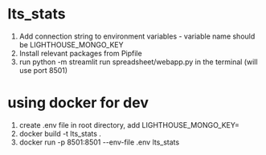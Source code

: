 # lts_stats
1. Add connection string to environment variables - variable name should be LIGHTHOUSE_MONGO_KEY
2. Install relevant packages from Pipfile
3. run python -m streamlit run spreadsheet/webapp.py in the terminal (will use port 8501)

# using docker for dev
1. create .env file in root directory, add LIGHTHOUSE_MONGO_KEY=<your connection string>
2. docker build -t lts_stats .
3. docker run -p 8501:8501 --env-file .env lts_stats